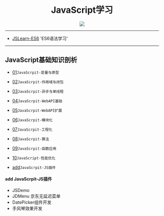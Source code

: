 <h1 align="center">JavaScript学习</h1>
<p align="center"><img src="https://timgsa.baidu.com/timg?image&quality=80&size=b9999_10000&sec=1498542774866&di=ed28b6b90c4be001acda441377113f2e&imgtype=0&src=http%3A%2F%2F7xkvof.com2.z0.glb.qiniucdn.com%2Farticle%2F79tvzE5PHyLClhki4Gbv.jpg" /></p>

---

* [JSLearn-ES6](https://github.com/TYRMars/JSLearn-ES6) 'ES6语法学习'

---
## JavaScript基础知识剖析

* [01](https://github.com/TYRMars/JSLearn/tree/master/01)`JavaScrpit-变量与原型`

* [02](https://github.com/TYRMars/JSLearn/tree/master/02)`JavaScrpit-作用域与闭包`

* [03](https://github.com/TYRMars/JSLearn/tree/master/03)`JavaScrpit-异步与单线程`

* [04](https://github.com/TYRMars/JSLearn/tree/master/04)`JavaScrpit-WebAPI基础`

* [05](https://github.com/TYRMars/JSLearn/tree/master/05)`JavaScrpit-WebAPI扩展`

* [06](https://github.com/TYRMars/JSLearn/tree/master/06)`JavaScrpit-模块化`

* [07](https://github.com/TYRMars/JSLearn/tree/master/07)`JavaScrpit-工程化`

* [08](https://github.com/TYRMars/JSLearn/tree/master/08)`JavaScrpit-算法`

* [09](https://github.com/TYRMars/JSLearn/tree/master/09)`JavaScrpit-函数应用`

* [10](https://github.com/TYRMars/JSLearn/tree/master/10)`JavaScript-性能优化`

* [add](https://github.com/TYRMars/JSLearn/tree/master/MyIDEA)`JavaScrpit-JS插件`

#### add JavaScrpit-JS插件
* JSDemo
* JDMenu 京东无延迟菜单
* DatePicker组件开发
* 手风琴效果开发
